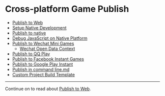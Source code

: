 # Cross-platform Game Publish

- [Publish to Web](publish-web.md)
- [Setup Native Development](setup-native-development.md)
- [Publish to native](publish-native.md)
- [Debug JavaScript on Native Platform](debug-jsb.md)
- [Publish to Wechat Mini Games](publish-wechatgame.md)
    - [Wechat Open Data Context](publish-wechatgame-sub-domain.md)
- [Publish to QQ Play](publish-qqplay.md)
- [Publish to Facebook Instant Games](publish-fb-instant-games.md)
- [Publish to Google Play Instant](publish-android-instant.md)
- [Publish in command line.md](publish-in-command-line.md)
- [Custom Project Build Template](custom-project-build-template.md)

<hr>

Continue on to read about [Publish to Web](publish-web.md).
